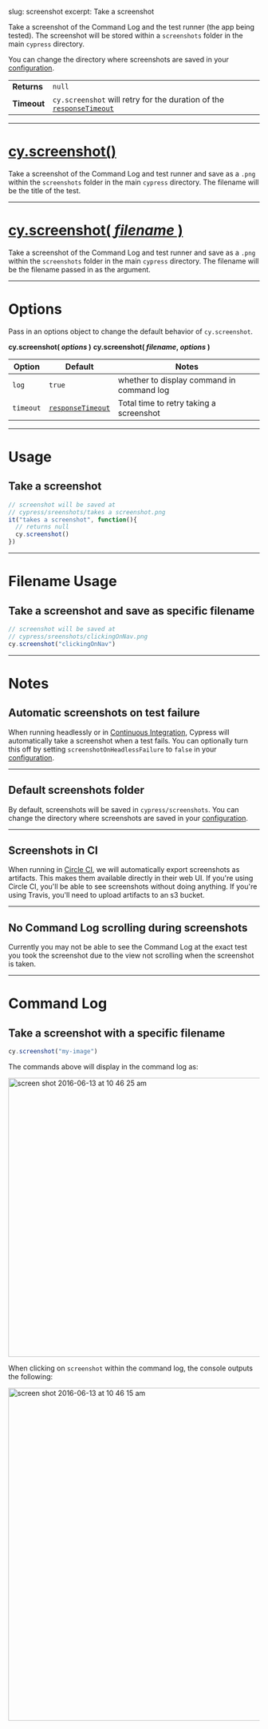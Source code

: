 slug: screenshot
excerpt: Take a screenshot

Take a screenshot of the Command Log and the test runner (the app being tested). The screenshot will be stored within a `screenshots` folder in the main `cypress` directory.

You can change the directory where screenshots are saved in your [configuration](https://on.cypress.io/guides/configuration#section-folders).

| | |
|--- | --- |
| **Returns** | `null` |
| **Timeout** | `cy.screenshot` will retry for the duration of the [`responseTimeout`](https://on.cypress.io/guides/configuration#section-timeouts) |

***

# [cy.screenshot()](#section-usage)

Take a screenshot of the Command Log and test runner and save as a `.png` within the `screenshots` folder in the main `cypress` directory. The filename will be the title of the test.

***

# [cy.screenshot( *filename* )](#section-filename-usage)

Take a screenshot of the Command Log and test runner and save as a `.png` within the `screenshots` folder in the main `cypress` directory. The filename will be the filename passed in as the argument.

***

# Options

Pass in an options object to change the default behavior of `cy.screenshot`.

**cy.screenshot( *options* )**
**cy.screenshot( *filename*, *options* )**

Option | Default | Notes
--- | --- | ---
`log` | `true` | whether to display command in command log
`timeout` | [`responseTimeout`](https://on.cypress.io/guides/configuration#section-timeouts) | Total time to retry taking a screenshot

***

# Usage

## Take a screenshot

```javascript
// screenshot will be saved at
// cypress/sreenshots/takes a screenshot.png
it("takes a screenshot", function(){
  // returns null
  cy.screenshot()
})
```

***

# Filename Usage

## Take a screenshot and save as specific filename

```javascript
// screenshot will be saved at
// cypress/sreenshots/clickingOnNav.png
cy.screenshot("clickingOnNav")
```

***

# Notes

## Automatic screenshots on test failure

When running headlessly or in [Continuous Integration](https://on.cypress.io/guides/continuous-integration), Cypress will automatically take a screenshot when a test fails. You can optionally turn this off by setting `screenshotOnHeadlessFailure` to `false` in your [configuration](https://on.cypress.io/guides/configuration).

***

## Default screenshots folder

By default, screenshots will be saved in `cypress/screenshots`. You can change the directory where screenshots are saved in your [configuration](https://on.cypress.io/guides/configuration#section-folders).

***

## Screenshots in CI

When running in [Circle CI](https://circleci.com/), we will automatically export screenshots as artifacts. This makes them available directly in their web UI. If you're using Circle CI, you'll be able to see screenshots without doing anything. If you're using Travis, you'll need to upload artifacts to an s3 bucket.

***

## No Command Log scrolling during screenshots

 Currently you may not be able to see the Command Log at the exact test you took the screenshot due to the view not scrolling when the screenshot is taken.

***

# Command Log

## Take a screenshot with a specific filename

```javascript
cy.screenshot("my-image")
```

The commands above will display in the command log as:

<img width="559" alt="screen shot 2016-06-13 at 10 46 25 am" src="https://cloud.githubusercontent.com/assets/1271364/16012082/ded7af6c-3155-11e6-83cb-b0dcb6f850a7.png">

When clicking on `screenshot` within the command log, the console outputs the following:

<img width="667" alt="screen shot 2016-06-13 at 10 46 15 am" src="https://cloud.githubusercontent.com/assets/1271364/16012081/ded22a2e-3155-11e6-8303-0f1ec64e209b.png">